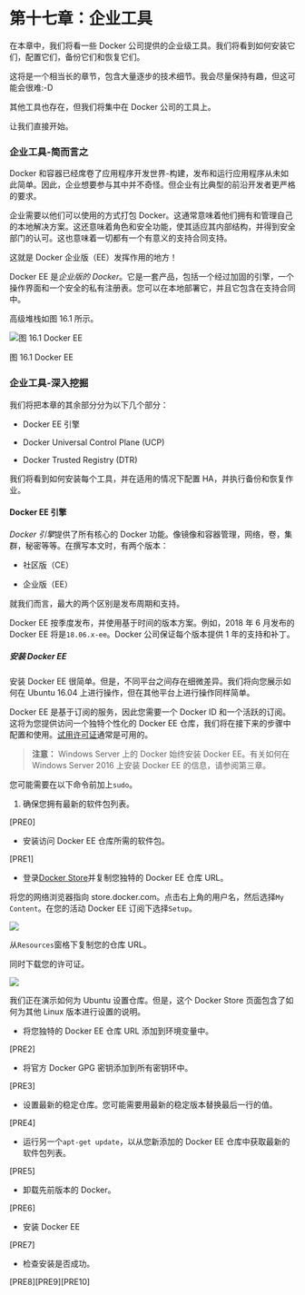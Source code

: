# 第十七章：企业工具

在本章中，我们将看一些 Docker 公司提供的企业级工具。我们将看到如何安装它们，配置它们，备份它们和恢复它们。

这将是一个相当长的章节，包含大量逐步的技术细节。我会尽量保持有趣，但这可能会很难:-D

其他工具也存在，但我们将集中在 Docker 公司的工具上。

让我们直接开始。

### 企业工具-简而言之

Docker 和容器已经席卷了应用程序开发世界-构建，发布和运行应用程序从未如此简单。因此，企业想要参与其中并不奇怪。但企业有比典型的前沿开发者更严格的要求。

企业需要以他们可以使用的方式打包 Docker。这通常意味着他们拥有和管理自己的本地解决方案。这还意味着角色和安全功能，使其适应其内部结构，并得到安全部门的认可。这也意味着一切都有一个有意义的支持合同支持。

这就是 Docker 企业版（EE）发挥作用的地方！

Docker EE 是*企业版的 Docker*。它是一套产品，包括一个经过加固的引擎，一个操作界面和一个安全的私有注册表。您可以在本地部署它，并且它包含在支持合同中。

高级堆栈如图 16.1 所示。

![图 16.1 Docker EE](img/figure16-1.png)

图 16.1 Docker EE

### 企业工具-深入挖掘

我们将把本章的其余部分分为以下几个部分：

+   Docker EE 引擎

+   Docker Universal Control Plane (UCP)

+   Docker Trusted Registry (DTR)

我们将看到如何安装每个工具，并在适用的情况下配置 HA，并执行备份和恢复作业。

#### Docker EE 引擎

*Docker 引擎*提供了所有核心的 Docker 功能。像镜像和容器管理，网络，卷，集群，秘密等等。在撰写本文时，有两个版本：

+   社区版（CE）

+   企业版（EE）

就我们而言，最大的两个区别是发布周期和支持。

Docker EE 按季度发布，并使用基于时间的版本方案。例如，2018 年 6 月发布的 Docker EE 将是`18.06.x-ee`。Docker 公司保证每个版本提供 1 年的支持和补丁。

##### 安装 Docker EE

安装 Docker EE 很简单。但是，不同平台之间存在细微差异。我们将向您展示如何在 Ubuntu 16.04 上进行操作，但在其他平台上进行操作同样简单。

Docker EE 是基于订阅的服务，因此您需要一个 Docker ID 和一个活跃的订阅。这将为您提供访问一个独特个性化的 Docker EE 仓库，我们将在接下来的步骤中配置和使用。[试用许可证](https://store.docker.com/editions/enterprise/docker-ee-trial)通常是可用的。

> **注意：** Windows Server 上的 Docker 始终安装 Docker EE。有关如何在 Windows Server 2016 上安装 Docker EE 的信息，请参阅第三章。

您可能需要在以下命令前加上`sudo`。

1.  确保您拥有最新的软件包列表。

[PRE0]

* 安装访问 Docker EE 仓库所需的软件包。

[PRE1]

* 登录[Docker Store](https://store.docker.com/)并复制您独特的 Docker EE 仓库 URL。

将您的网络浏览器指向 store.docker.com。点击右上角的用户名，然后选择`My Content`。在您的活动 Docker EE 订阅下选择`Setup`。

![](img/figure16-2.png)

从`Resources`窗格下复制您的仓库 URL。

同时下载您的许可证。

![](img/figure16-3.png)

我们正在演示如何为 Ubuntu 设置仓库。但是，这个 Docker Store 页面包含了如何为其他 Linux 版本进行设置的说明。

+   将您独特的 Docker EE 仓库 URL 添加到环境变量中。

[PRE2]

* 将官方 Docker GPG 密钥添加到所有密钥环中。

[PRE3]

* 设置最新的稳定仓库。您可能需要用最新的稳定版本替换最后一行的值。

[PRE4]

* 运行另一个`apt-get update`，以从您新添加的 Docker EE 仓库中获取最新的软件包列表。

[PRE5]

* 卸载先前版本的 Docker。

[PRE6]

* 安装 Docker EE

[PRE7]

* 检查安装是否成功。

[PRE8][PRE9][PRE10]
